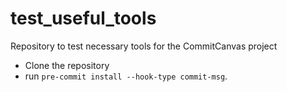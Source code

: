 # test_useful_tools
Repository to test necessary tools for the CommitCanvas project

- Clone the repository
- run `pre-commit install --hook-type commit-msg`.
